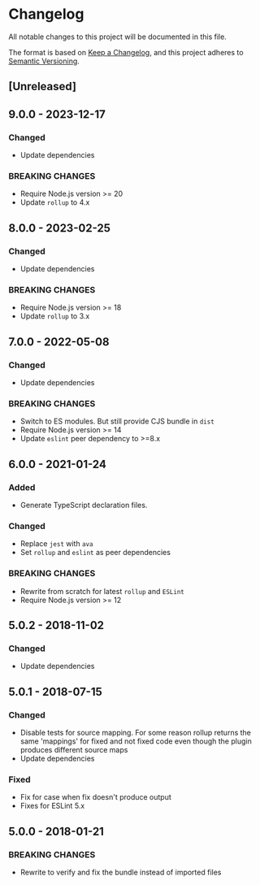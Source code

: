 # Changelog

All notable changes to this project will be documented in this file.

The format is based on [Keep a Changelog](https://keepachangelog.com/en/1.0.0/),
and this project adheres to [Semantic Versioning](https://semver.org/spec/v2.0.0.html).

<!--
### Added
### Changed
### Deprecated
### Removed
### Fixed
### Security
### BREAKING CHANGES
-->

## [Unreleased]

## 9.0.0 - 2023-12-17

### Changed

- Update dependencies

### BREAKING CHANGES

- Require Node.js version >= 20
- Update `rollup` to 4.x

## 8.0.0 - 2023-02-25

### Changed

- Update dependencies

### BREAKING CHANGES

- Require Node.js version >= 18
- Update `rollup` to 3.x

## 7.0.0 - 2022-05-08

### Changed

- Update dependencies

### BREAKING CHANGES

- Switch to ES modules. But still provide CJS bundle in `dist`
- Require Node.js version >= 14
- Update `eslint` peer dependency to >=8.x

## 6.0.0 - 2021-01-24

### Added

- Generate TypeScript declaration files.

### Changed

- Replace `jest` with `ava`
- Set `rollup` and `eslint` as peer dependencies

### BREAKING CHANGES

- Rewrite from scratch for latest `rollup` and `ESLint`
- Require Node.js version >= 12

## 5.0.2 - 2018-11-02

### Changed

- Update dependencies

## 5.0.1 - 2018-07-15

### Changed

- Disable tests for source mapping. For some reason rollup returns the same 'mappings' for fixed and not fixed code even though the plugin produces different source maps
- Update dependencies

### Fixed

- Fix for case when fix doesn't produce output
- Fixes for ESLint 5.x

## 5.0.0 - 2018-01-21

### BREAKING CHANGES

- Rewrite to verify and fix the bundle instead of imported files

